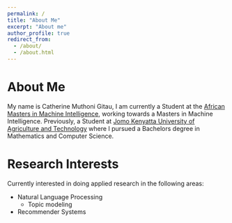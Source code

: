 ```yaml
---
permalink: /
title: "About Me"
excerpt: "About me"
author_profile: true
redirect_from: 
  - /about/
  - /about.html
---
```


# About Me
My name is Catherine Muthoni Gitau, I am currently a Student at the [African Masters in Machine Intelligence](https://aimsammi.org/), working towards a Masters in Machine Intelligence. Previously, a Student at [Jomo Kenyatta University of Agriculture and Technology](http://www.jkuat.ac.ke/) where I pursued a Bachelors degree in Mathematics and Computer Science.

# Research Interests
Currently interested in doing applied research in the following areas:
- Natural Language Processing
  - Topic modeling
- Recommender Systems
